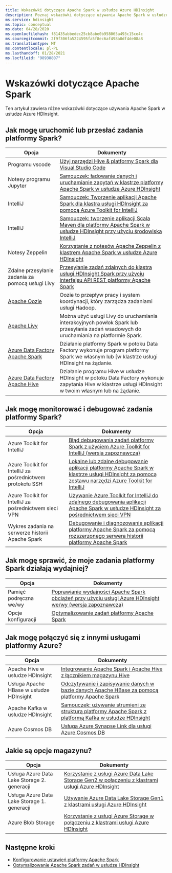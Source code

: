```yaml
---
title: Wskazówki dotyczące Apache Spark w usłudze Azure HDInsight
description: Poznaj wskazówki dotyczące używania Apache Spark w usłudze Azure HDInsight.
ms.service: hdinsight
ms.topic: conceptual
ms.date: 04/28/2020
ms.openlocfilehash: f81435abbedec25cb8abe0b958065a493c15ce4c
ms.sourcegitcommit: 2f9f306fa5224595fa5f8ec6af498a0df4de08a8
ms.translationtype: MT
ms.contentlocale: pl-PL
ms.lasthandoff: 01/28/2021
ms.locfileid: "98938807"
---
```

# <a name="apache-spark-guidelines"></a>Wskazówki dotyczące Apache Spark

Ten artykuł zawiera różne wskazówki dotyczące używania Apache Spark w usłudze Azure HDInsight.

## <a name="how-do-i-run-or-submit-spark-jobs"></a>Jak mogę uruchomić lub przesłać zadania platformy Spark?

| Opcja | Dokumenty |
|---|---|
| Programu vscode | [Użyj narzędzi Hive & platformy Spark dla Visual Studio Code](../hdinsight-for-vscode.md) |
| Notesy programu Jupyter | [Samouczek: ładowanie danych i uruchamianie zapytań w klastrze platformy Apache Spark w usłudze Azure HDInsight](./apache-spark-load-data-run-query.md) |
| IntelliJ | [Samouczek: Tworzenie aplikacji Apache Spark dla klastra usługi HDInsight za pomocą Azure Toolkit for IntelliJ](./apache-spark-intellij-tool-plugin.md) |
| IntelliJ | [Samouczek: tworzenie aplikacji Scala Maven dla platformy Apache Spark w usłudze HDInsight przy użyciu środowiska IntelliJ](./apache-spark-create-standalone-application.md) |
| Notesy Zeppelin | [Korzystanie z notesów Apache Zeppelin z klastrem Apache Spark w usłudze Azure HDInsight](./apache-spark-zeppelin-notebook.md) |
| Zdalne przesyłanie zadania za pomocą usługi Livy | [Przesyłanie zadań zdalnych do klastra usługi HDInsight Spark przy użyciu interfejsu API REST platformy Apache Spark](./apache-spark-livy-rest-interface.md) |
|[Apache Oozie](../hdinsight-use-oozie-linux-mac.md)|Oozie to przepływ pracy i system koordynacji, który zarządza zadaniami usługi Hadoop.|
|[Apache Livy](./apache-spark-livy-rest-interface.md)|Można użyć usługi Livy do uruchamiania interakcyjnych powłok Spark lub przesyłania zadań wsadowych do uruchamiania na platformie Spark.|
|[Azure Data Factory Apache Spark](../../data-factory/transform-data-using-spark.md)|Działanie platformy Spark w potoku Data Factory wykonuje program platformy Spark we własnym lub [w klastrze usługi HDInsight na żądanie.|
|[Azure Data Factory Apache Hive](../../data-factory/transform-data-using-hadoop-hive.md)|Działanie programu Hive w usłudze HDInsight w potoku Data Factory wykonuje zapytania Hive w klastrze usługi HDInsight w twoim własnym lub na żądanie.|

## <a name="how-do-i-monitor-and-debug-spark-jobs"></a>Jak mogę monitorować i debugować zadania platformy Spark?

| Opcja | Dokumenty |
|---|---|
| Azure Toolkit for IntelliJ | [Błąd debugowania zadań platformy Spark z użyciem Azure Toolkit for IntelliJ (wersja zapoznawcza)](apache-spark-intellij-tool-failure-debug.md) |
| Azure Toolkit for IntelliJ za pośrednictwem protokołu SSH | [Lokalne lub zdalne debugowanie aplikacji platformy Apache Spark w klastrze usługi HDInsight za pomocą zestawu narzędzi Azure Toolkit for IntelliJ](apache-spark-intellij-tool-debug-remotely-through-ssh.md) |
| Azure Toolkit for IntelliJ za pośrednictwem sieci VPN | [Używanie Azure Toolkit for IntelliJ do zdalnego debugowania aplikacji Apache Spark w usłudze HDInsight za pośrednictwem sieci VPN](apache-spark-intellij-tool-plugin-debug-jobs-remotely.md) |
| Wykres zadania na serwerze historii Apache Spark | [Debugowanie i diagnozowanie aplikacji platformy Apache Spark za pomocą rozszerzonego serwera historii platformy Apache Spark](./apache-azure-spark-history-server.md) |

## <a name="how-do-i-make-my-spark-jobs-run-more-efficiently"></a>Jak mogę sprawić, że moje zadania platformy Spark działają wydajniej?

| Opcja | Dokumenty |
|---|---|
| Pamięć podręczna we/wy | [Poprawianie wydajności Apache Spark obciążeń przy użyciu usługi Azure HDInsight we/wy (wersja zapoznawcza)](./apache-spark-improve-performance-iocache.md) |
| Opcje konfiguracji | [Optymalizowanie zadań platformy Apache Spark](./apache-spark-perf.md) |

## <a name="how-do-i-connect-to-other-azure-services"></a>Jak mogę połączyć się z innymi usługami platformy Azure?

| Opcja | Dokumenty |
|---|---|
| Apache Hive w usłudze HDInsight | [Integrowanie Apache Spark i Apache Hive z łącznikiem magazynu Hive](../interactive-query/apache-hive-warehouse-connector.md) |
| Usługa Apache HBase w usłudze HDInsight | [Odczytywanie i zapisywanie danych w bazie danych Apache HBase za pomocą platformy Apache Spark](../hdinsight-using-spark-query-hbase.md) |
| Apache Kafka w usłudze HDInsight | [Samouczek: używanie strumieni ze strukturą platformy Apache Spark z platformą Kafka w usłudze HDInsight](../hdinsight-apache-kafka-spark-structured-streaming.md) |
| Azure Cosmos DB | [Usługa Azure Synapse Link dla usługi Azure Cosmos DB](../../cosmos-db/synapse-link.md) |

## <a name="what-are-my-storage-options"></a>Jakie są opcje magazynu?

| Opcja | Dokumenty |
|---|---|
| Usługa Azure Data Lake Storage 2. generacji | [Korzystanie z usługi Azure Data Lake Storage Gen2 w połączeniu z klastrami usługi Azure HDInsight](../hdinsight-hadoop-use-data-lake-storage-gen2.md) |
| Usługa Azure Data Lake Storage 1. generacji | [Używanie Azure Data Lake Storage Gen1 z klastrami usługi Azure HDInsight](../hdinsight-hadoop-use-data-lake-storage-gen1.md) |
| Azure Blob Storage | [Korzystanie z usługi Azure Storage w połączeniu z klastrami usługi Azure HDInsight](../hdinsight-hadoop-use-blob-storage.md) |

## <a name="next-steps"></a>Następne kroki

* [Konfigurowanie ustawień platformy Apache Spark](apache-spark-settings.md)
* [Optymalizowanie Apache Spark zadań w usłudze HDInsight](apache-spark-perf.md)
